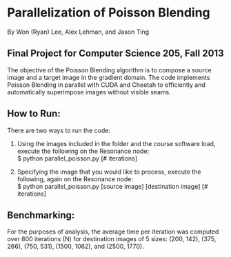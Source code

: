 Parallelization of Poisson Blending
===================================
By Won (Ryan) Lee, Alex Lehman, and Jason Ting

Final Project for Computer Science 205, Fall 2013
-------------------------------------------------

The objective of the Poisson Blending algorithm is to compose a source image and a target image in the gradient domain. The code implements Poisson Blending in parallel with CUDA and Cheetah to efficiently and automatically superimpose images without visible seams.

How to Run:
-----------
There are two ways to run the code:

1) Using the images included in the folder and the course software load, execute the following on the Resonance node:  
$ python parallel_poisson.py [# iterations]

2) Specifying the image that you would like to process, execute the following, again on the Resonance node:  
$ python parallel_poisson.py [source image] [destination image] [# iterations]

Benchmarking:
-------------
For the purposes of analysis, the average time per iteration was computed over 800 iterations (N) for destination images of 5 sizes: (200, 142), (375, 266), (750, 531), (1500, 1062), and (2500, 1770).
